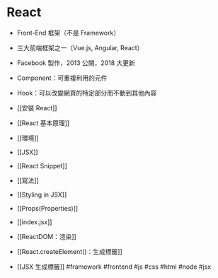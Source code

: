 # React
- Front-End 框架（不是 Framework） 
- 三大前端框架之一（Vue.js, Angular, React）
-  Facebook 製作，2013 公開，2018 大更新
- Component：可重複利用的元件
- Hook：可以改變網頁的特定部分而不動到其他內容

- [[安裝 React]]
- [[React 基本原理]]
- [[環境]]
- [[JSX]]
- [[React Snippet]]
- [[寫法]]
- [[Styling in JSX]]
- [[Props(Properties)]]

- [[index.jsx]]
- [[ReactDOM：渲染]]
- [[React.createElement()：生成標籤]]
- [[JSX 生成標籤]]
#framework #frontend #js #css #html #node #jsx